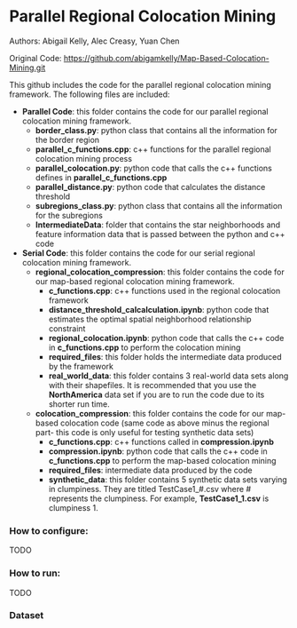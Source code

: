 # Parallel Regional Colocation Mining

Authors: Abigail Kelly, Alec Creasy, Yuan Chen

Original Code: https://github.com/abigamkelly/Map-Based-Colocation-Mining.git

This github includes the code for the parallel regional colocation mining framework.  The following files are included:

* **Parallel Code**: this folder contains the code for our parallel regional colocation mining framework.
   * **border_class.py**: python class that contains all the information for the border region
   * **parallel_c_functions.cpp**: c++ functions for the parallel regional colocation mining process
   * **parallel_colocation.py**: python code that calls the c++ functions defines in **parallel_c_functions.cpp**
   * **parallel_distance.py**: python code that calculates the distance threshold
   * **subregions_class.py**: python class that contains all the information for the subregions
   * **IntermediateData**: folder that contains the star neighborhoods and feature information data that is passed between the python and c++ code
* **Serial Code**: this folder contains the code for our serial regional colocation mining framework.
   * **regional_colocation_compression**: this folder contains the code for our map-based regional colocation mining framework.
        * **c_functions.cpp**: c++ functions used in the regional colocation framework
        * **distance_threshold_calcalculation.ipynb**: python code that estimates the optimal spatial neighborhood relationship constraint
        * **regional_colocation.ipynb**: python code that calls the c++ code in **c_functions.cpp** to perform the colocation mining
        * **required_files**: this folder holds the intermediate data produced by the framework
        * **real_world_data**: this folder contains 3 real-world data sets along with their shapefiles.  It is recommended that you use the **NorthAmerica** data set if you are to run the code due to its shorter run time.
    * **colocation_compression**: this folder contains the code for our map-based colocation code (same code as above minus the regional part- this code is only useful for testing synthetic data sets)
        * **c_functions.cpp**: c++ functions called in **compression.ipynb**
        * **compression.ipynb**: python code that calls the c++ code in **c_functions.cpp** to perform the map-based colocation mining
        * **required_files**: intermediate data produced by the code
        * **synthetic_data**: this folder contains 5 synthetic data sets varying in clumpiness.  They are titled TestCase1_#.csv where # represents the clumpiness.  For example, **TestCase1_1.csv** is clumpiness 1.

### How to configure:

TODO


### How to run:

TODO


### Dataset

